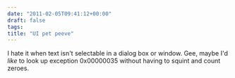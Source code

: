 ```yaml
---
date: "2011-02-05T09:41:12+00:00"
draft: false
tags: 
title: "UI pet peeve"
---
```

I hate it when text isn't selectable in a dialog box or window. Gee, maybe I'd _like_ to look up exception 0x00000035 without having to squint and count zeroes.
